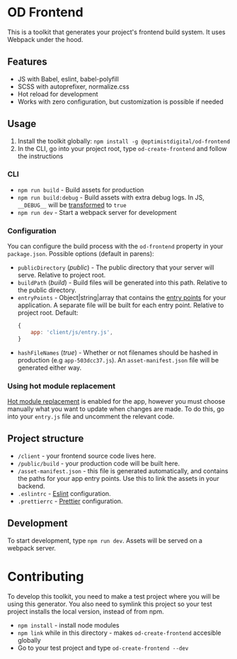 # OD Frontend

This is a toolkit that generates your project's frontend build system. It uses
Webpack under the hood.

## Features

* JS with Babel, eslint, babel-polyfill
* SCSS with autoprefixer, normalize.css
* Hot reload for development
* Works with zero configuration, but customization is possible if needed

## Usage

1. Install the toolkit globally: `npm install -g @optimistdigital/od-frontend`
2. In the CLI, go into your project root, type `od-create-frontend` and follow
   the instructions

### CLI

* `npm run build` - Build assets for production
* `npm run build:debug` - Build assets with extra debug logs. In JS, `__DEBUG__`
  will be [transformed](https://webpack.js.org/plugins/define-plugin/) to `true`
* `npm run dev` - Start a webpack server for development

### Configuration

You can configure the build process with the `od-frontend` property in your
`package.json`. Possible options (default in parens):

* `publicDirectory` (_public_) - The public directory that your server will
  serve. Relative to project root.
* `buildPath` (_build_) - Build files will be generated into this path. Relative
  to the public directory.
* `entryPoints` - Object|string|array that contains the
  [entry points](https://webpack.js.org/concepts/entry-points/) for your
  application. A separate file will be built for each entry point. Relative to
  project root. Default:
  ```js
  {
      app: 'client/js/entry.js',
  }
  ```
* `hashFileNames` (_true_) - Whether or not filenames should be hashed in
  production (e.g `app-503dcc37.js`). An `asset-manifest.json` file will be
  generated either way.

### Using hot module replacement

[Hot module replacement](https://webpack.js.org/api/hot-module-replacement/) is
enabled for the app, however you must choose manually what you want to update
when changes are made. To do this, go into your `entry.js` file and uncomment
the relevant code.

## Project structure

* `/client` - your frontend source code lives here.
* `/public/build` - your production code will be built here.
* `/asset-manifest.json` - this file is generated automatically, and contains
  the paths for your app entry points. Use this to link the assets in your
  backend.
* `.eslintrc` - [Eslint](https://webpack.js.org/api/hot-module-replacement/)
  configuration.
* `.prettierrc` - [Prettier](https://prettier.io/) configuration.

## Development

To start development, type `npm run dev`. Assets will be served on a webpack
server.

# Contributing

To develop this toolkit, you need to make a test project where you will be using
this generator. You also need to symlink this project so your test project
installs the local version, instead of from npm.

* `npm install` - install node modules
* `npm link` while in this directory - makes `od-create-frontend` accesible
  globally
* Go to your test project and type `od-create-frontend --dev`

```

```
